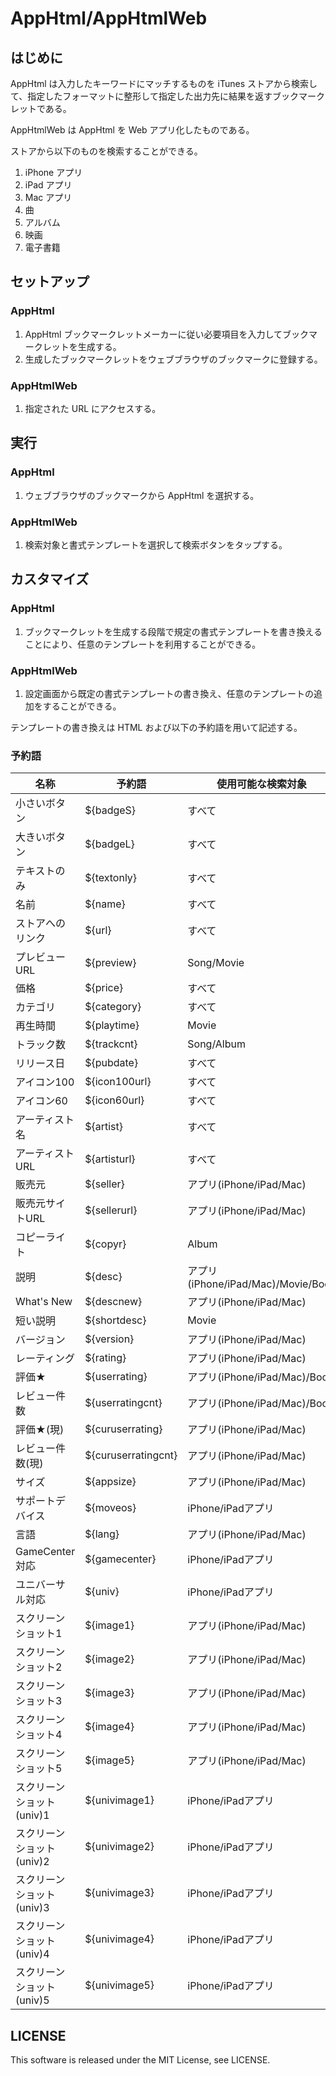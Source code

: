 AppHtml/AppHtmlWeb
=======

はじめに
--------

AppHtml は入力したキーワードにマッチするものを iTunes ストアから検索して、指定したフォーマットに整形して指定した出力先に結果を返すブックマークレットである。

AppHtmlWeb は AppHtml を Web アプリ化したものである。

ストアから以下のものを検索することができる。

1. iPhone アプリ
2. iPad アプリ
3. Mac アプリ
4. 曲
5. アルバム
6. 映画
7. 電子書籍


セットアップ
------------

### AppHtml
 1. AppHtml ブックマークレットメーカーに従い必要項目を入力してブックマークレットを生成する。
 2. 生成したブックマークレットをウェブブラウザのブックマークに登録する。

### AppHtmlWeb
 1. 指定された URL にアクセスする。


実行
----

### AppHtml
 1. ウェブブラウザのブックマークから AppHtml を選択する。

### AppHtmlWeb
 1. 検索対象と書式テンプレートを選択して検索ボタンをタップする。


カスタマイズ
------------

### AppHtml
 1. ブックマークレットを生成する段階で規定の書式テンプレートを書き換えることにより、任意のテンプレートを利用することができる。

### AppHtmlWeb
 1. 設定画面から既定の書式テンプレートの書き換え、任意のテンプレートの追加をすることができる。


テンプレートの書き換えは HTML および以下の予約語を用いて記述する。


### 予約語

名称                      | 予約語              | 使用可能な検索対象
--------------------------|---------------------|--------------------
小さいボタン              | ${badgeS}           | すべて
大きいボタン              | ${badgeL}           | すべて
テキストのみ              | ${textonly}         | すべて
名前                      | ${name}             | すべて
ストアへのリンク          | ${url}              | すべて
プレビューURL             | ${preview}          | Song/Movie
価格                      | ${price}            | すべて
カテゴリ                  | ${category}         | すべて
再生時間                  | ${playtime}         | Movie
トラック数                | ${trackcnt}         | Song/Album
リリース日                | ${pubdate}          | すべて
アイコン100               | ${icon100url}       | すべて
アイコン60                | ${icon60url}        | すべて
アーティスト名            | ${artist}           | すべて
アーティストURL           | ${artisturl}        | すべて
販売元                    | ${seller}           | アプリ(iPhone/iPad/Mac)
販売元サイトURL           | ${sellerurl}        | アプリ(iPhone/iPad/Mac)
コピーライト              | ${copyr}            | Album
説明                      | ${desc}             | アプリ(iPhone/iPad/Mac)/Movie/Book
What's New                | ${descnew}          | アプリ(iPhone/iPad/Mac)
短い説明                  | ${shortdesc}        | Movie
バージョン                | ${version}          | アプリ(iPhone/iPad/Mac)
レーティング              | ${rating}           | アプリ(iPhone/iPad/Mac)
評価★                    | ${userrating}       | アプリ(iPhone/iPad/Mac)/Book
レビュー件数              | ${userratingcnt}    | アプリ(iPhone/iPad/Mac)/Book
評価★(現)                | ${curuserrating}    | アプリ(iPhone/iPad/Mac)
レビュー件数(現)          | ${curuserratingcnt} | アプリ(iPhone/iPad/Mac)
サイズ                    | ${appsize}          | アプリ(iPhone/iPad/Mac)
サポートデバイス          | ${moveos}           | iPhone/iPadアプリ
言語                      | ${lang}             | アプリ(iPhone/iPad/Mac)
GameCenter対応            | ${gamecenter}       | iPhone/iPadアプリ
ユニバーサル対応          | ${univ}             | iPhone/iPadアプリ
スクリーンショット1       | ${image1}           | アプリ(iPhone/iPad/Mac)
スクリーンショット2       | ${image2}           | アプリ(iPhone/iPad/Mac)
スクリーンショット3       | ${image3}           | アプリ(iPhone/iPad/Mac)
スクリーンショット4       | ${image4}           | アプリ(iPhone/iPad/Mac)
スクリーンショット5       | ${image5}           | アプリ(iPhone/iPad/Mac)
スクリーンショット(univ)1 | ${univimage1}       | iPhone/iPadアプリ
スクリーンショット(univ)2 | ${univimage2}       | iPhone/iPadアプリ
スクリーンショット(univ)3 | ${univimage3}       | iPhone/iPadアプリ
スクリーンショット(univ)4 | ${univimage4}       | iPhone/iPadアプリ
スクリーンショット(univ)5 | ${univimage5}       | iPhone/iPadアプリ

LICENSE
-------

This software is released under the MIT License, see LICENSE.
